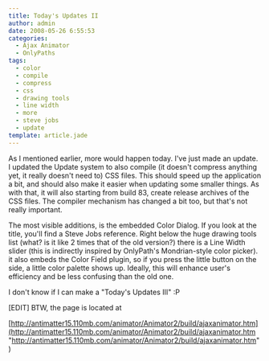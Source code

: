 ```yaml
---
title: Today's Updates II
author: admin
date: 2008-05-26 6:55:53
categories:
  - Ajax Animator
  - OnlyPaths
tags: 
  - color
  - compile
  - compress
  - css
  - drawing tools
  - line width
  - more
  - steve jobs
  - update
template: article.jade
---
```


As I mentioned earlier, more would happen today. I've just made an update. I updated the Update system to also compile (it doesn't compress anything yet, it really doesn't need to) CSS files. This should speed up the application a bit, and should also make it easier when updating some smaller things. As with that, it will also starting from build 83, create release archives of the CSS files. The compiler mechanism has changed a bit too, but that's not really important.

The most visible additions, is the embedded Color Dialog. If you look at the title, you'll find a Steve Jobs reference. Right below the huge drawing tools list (what? is it like 2 times that of the old version?) there is a Line Width slider (this is indirectly inspired by OnlyPath's Mondrian-style color picker). it also embeds the Color Field plugin, so if you press the little button on the side, a little color palette shows up. Ideally, this will enhance user's efficiency and be less confusing than the old one.

I don't know if I can make a "Today's Updates III" :P

[EDIT] BTW, the page is located at

[http://antimatter15.110mb.com/animator/Animator2/build/ajaxanimator.htm](http://antimatter15.110mb.com/animator/Animator2/build/ajaxanimator.htm "http://antimatter15.110mb.com/animator/Animator2/build/ajaxanimator.htm")
